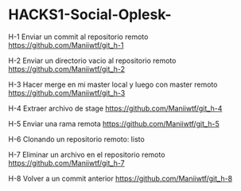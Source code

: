 # HACKS1-Social-Oplesk-

H-1	Enviar un commit al repositorio remoto
https://github.com/Maniiwtf/git_h-1

H-2	Enviar un directorio vacio al repositorio remoto
https://github.com/Maniiwtf/git_h-2

H-3	Hacer merge en mi master local y luego con master remoto
https://github.com/Maniiwtf/git_h-3

H-4	Extraer archivo de stage
https://github.com/Maniiwtf/git_h-4

H-5	Enviar una rama remota
https://github.com/Maniiwtf/git_h-5

H-6	Clonando un repositorio remoto: listo

H-7	Eliminar un archivo en el repositorio remoto
https://github.com/Maniiwtf/git_h-7

H-8	Volver a un commit anterior
https://github.com/Maniiwtf/git_h-8
